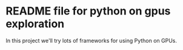 # README file for python on gpus exploration

In this project we'll try lots of frameworks for using 
Python on GPUs.
